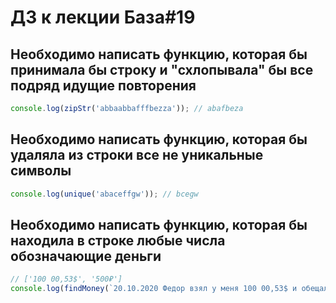 # ДЗ к лекции База#19

## Необходимо написать функцию, которая бы принимала бы строку и "схлопывала" бы все подряд идущие повторения

```js
console.log(zipStr('abbaabbafffbezza')); // abafbeza
```

## Необходимо написать функцию, которая бы удаляла из строки все не уникальные символы

```js
console.log(unique('abaceffgw')); // bcegw
```

## Необходимо написать функцию, которая бы находила в строке любые числа обозначающие деньги

```js
// ['100 00,53$', '500₽']
console.log(findMoney(`20.10.2020 Федор взял у меня 100 00,53$ и обещался вернуть не поздее 25 числа, но уже через 2 дня, он занял еще 500₽`));
```
